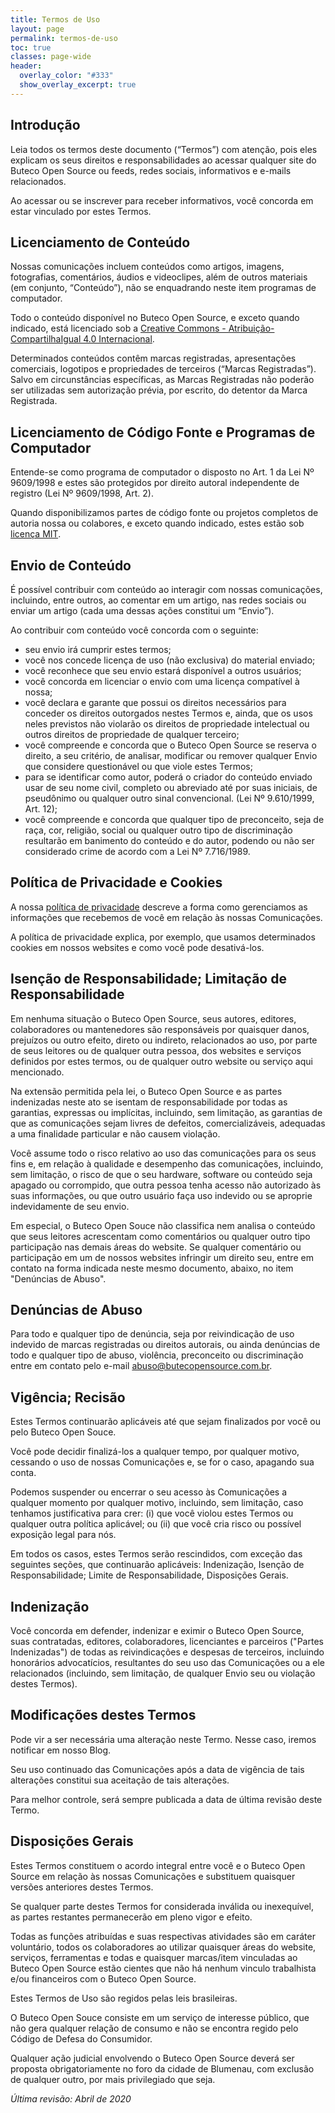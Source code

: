 ```yaml
---
title: Termos de Uso
layout: page
permalink: termos-de-uso
toc: true
classes: page-wide
header:
  overlay_color: "#333"
  show_overlay_excerpt: true
---
```


## Introdução

Leia todos os termos deste documento (“Termos”) com atenção, pois eles explicam os seus direitos e responsabilidades ao acessar qualquer site do Buteco Open Source ou feeds, redes sociais, informativos e e-mails relacionados.

Ao acessar ou se inscrever para receber informativos, você concorda em estar vinculado por estes Termos.

## Licenciamento de Conteúdo

Nossas comunicações incluem conteúdos como artigos, imagens, fotografias, comentários, áudios e videoclipes, além de outros materiais (em conjunto, “Conteúdo”), não se enquadrando neste item programas de computador.

Todo o conteúdo disponível no Buteco Open Source, e exceto quando indicado, está licenciado sob a [Creative Commons - Atribuição-CompartilhaIgual 4.0 Internacional](https://creativecommons.org/licenses/by-sa/4.0/legalcode.pt).

Determinados conteúdos contêm marcas registradas, apresentações comerciais, logotipos e propriedades de terceiros (“Marcas Registradas”). Salvo em circunstâncias específicas, as Marcas Registradas não poderão ser utilizadas sem autorização prévia, por escrito, do detentor da Marca Registrada.

## Licenciamento de Código Fonte e Programas de Computador

Entende-se como programa de computador o disposto no Art. 1 da Lei Nº 9609/1998 e estes são protegidos por direito autoral independente de registro (Lei Nº 9609/1998, Art. 2).

Quando disponibilizamos partes de código fonte ou projetos completos de autoria nossa ou colabores, e exceto quando indicado, estes estão sob [licença MIT](https://opensource.org/licenses/MIT).

## Envio de Conteúdo

É possível contribuir com conteúdo ao interagir com nossas comunicações, incluindo, entre outros, ao comentar em um artigo, nas redes sociais ou enviar um artigo (cada uma dessas ações constitui um “Envio”).

Ao contribuir com conteúdo você concorda com o seguinte:

  * seu envio irá cumprir estes termos;
  * você nos concede licença de uso (não exclusiva) do material enviado;
  * você reconhece que seu envio estará disponível a outros usuários;
  * você concorda em licenciar o envio com uma licença compatível à nossa;
  * você declara e garante que possui os direitos necessários para conceder os direitos outorgados nestes Termos e, ainda, que os usos neles previstos não violarão os direitos de propriedade intelectual ou outros direitos de propriedade de qualquer terceiro;
  * você compreende e concorda que o Buteco Open Source se reserva o direito, a seu critério, de analisar, modificar ou remover qualquer Envio que considere questionável ou que viole estes Termos;
  * para se identificar como autor, poderá o criador do conteúdo enviado usar de seu nome civil, completo ou abreviado até por suas iniciais, de pseudônimo ou qualquer outro sinal convencional. (Lei Nº 9.610/1999, Art. 12);
  * você compreende e concorda que qualquer tipo de preconceito, seja de raça, cor, religião, social ou qualquer outro tipo de discriminação resultarão em banimento do conteúdo e do autor, podendo ou não ser considerado crime de acordo com a Lei Nº 7.716/1989.

## Política de Privacidade e Cookies

A nossa [política de privacidade](http://localhost:4000/politica-de-privacidade) descreve a forma como gerenciamos as informações que recebemos de você em relação às nossas Comunicações.

A política de privacidade explica, por exemplo, que usamos determinados cookies em nossos websites e como você pode desativá-los.

## Isenção de Responsabilidade; Limitação de Responsabilidade

Em nenhuma situação o Buteco Open Source, seus autores, editores, colaboradores ou mantenedores são responsáveis por quaisquer danos, prejuízos ou outro efeito, direto ou indireto, relacionados ao uso, por parte de seus leitores ou de qualquer outra pessoa, dos websites e serviços definidos por estes termos, ou de qualquer outro website ou serviço aqui mencionado.

Na extensão permitida pela lei, o Buteco Open Source e as partes indenizadas neste ato se isentam de responsabilidade por todas as garantias, expressas ou implícitas, incluindo, sem limitação, as garantias de que as comunicações sejam livres de defeitos, comercializáveis, adequadas a uma finalidade particular e não causem violação.

Você assume todo o risco relativo ao uso das comunicações para os seus fins e, em relação à qualidade e desempenho das comunicações, incluindo, sem limitação, o risco de que o seu hardware, software ou conteúdo seja apagado ou corrompido, que outra pessoa tenha acesso não autorizado às suas informações, ou que outro usuário faça uso indevido ou se aproprie indevidamente de seu envio.

Em especial, o Buteco Open Souce não classifica nem analisa o conteúdo que seus leitores acrescentam como comentários ou qualquer outro tipo participação nas demais áreas do website. Se qualquer comentário ou participação em um de nossos websites infringir um direito seu, entre em contato na forma indicada neste mesmo documento, abaixo, no item "Denúncias de Abuso".

## Denúncias de Abuso

Para todo e qualquer tipo de denúncia, seja por reivindicação de uso indevido de marcas registradas ou direitos autorais, ou ainda denúncias de todo e qualquer tipo de abuso, violência, preconceito ou discriminação entre em contato pelo e-mail [abuso@butecopensource.com.br](mailto:abuso@butecopensource.com.br).

## Vigência; Recisão

Estes Termos continuarão aplicáveis até que sejam finalizados por você ou pelo Buteco Open Souce.

Você pode decidir finalizá-los a qualquer tempo, por qualquer motivo, cessando o uso de nossas Comunicações e, se for o caso, apagando sua conta.

Podemos suspender ou encerrar o seu acesso às Comunicações a qualquer momento por qualquer motivo, incluindo, sem limitação, caso tenhamos justificativa para crer: (i) que você violou estes Termos ou qualquer outra política aplicável; ou (ii) que você cria risco ou possível exposição legal para nós.

Em todos os casos, estes Termos serão rescindidos, com exceção das seguintes seções, que continuarão aplicáveis: Indenização, Isenção de Responsabilidade; Limite de Responsabilidade, Disposições Gerais.

## Indenização

Você concorda em defender, indenizar e eximir o Buteco Open Source, suas contratadas, editores, colaboradores, licenciantes e parceiros ("Partes Indenizadas") de todas as reivindicações e despesas de terceiros, incluindo honorários advocatícios, resultantes do seu uso das Comunicações ou a ele relacionados (incluindo, sem limitação, de qualquer Envio seu ou violação destes Termos).

## Modificações destes Termos

Pode vir a ser necessária uma alteração neste Termo. Nesse caso, iremos notificar em nosso Blog.

Seu uso continuado das Comunicações após a data de vigência de tais alterações constitui sua aceitação de tais alterações.

Para melhor controle, será sempre publicada a data de última revisão deste Termo.

## Disposições Gerais

Estes Termos constituem o acordo integral entre você e o Buteco Open Source em relação às nossas Comunicações e substituem quaisquer versões anteriores destes Termos.

Se qualquer parte destes Termos for considerada inválida ou inexequível, as partes restantes permanecerão em pleno vigor e efeito.

Todas as funções atribuídas e suas respectivas atividades são em caráter voluntário, todos os colaboradores ao utilizar quaisquer áreas do website, serviços, ferramentas e todas e quaisquer marcas/item vinculadas ao Buteco Open Source estão cientes que não há nenhum vinculo trabalhista e/ou financeiros com o Buteco Open Source.

Estes Termos de Uso são regidos pelas leis brasileiras.

O Buteco Open Souce consiste em um serviço de interesse público, que não gera qualquer relação de consumo e não se encontra regido pelo Código de Defesa do Consumidor.

Qualquer ação judicial envolvendo o Buteco Open Source deverá ser proposta obrigatoriamente no foro da cidade de Blumenau, com exclusão de qualquer outro, por mais privilegiado que seja.


*Última revisão: Abril de 2020*
